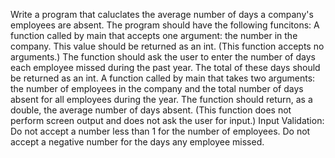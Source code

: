Write a program that caluclates the average number of days a company's employees are absent. The program should have the following funcitons: A function called by main that accepts one argument: the number in the company. This value should be returned as an int. (This function accepts no arguments.) The function should ask the user to enter the number of days each employee missed during the past year. The total of these days should be returned as an int. A function called by main that takes two arguments: the number of employees in the company and the total number of days absent for all employees during the year. The function should return, as a double, the average number of days absent. (This function does not perform screen output and does not ask the user for input.) Input Validation: Do not accept a number less than 1 for the number of employees. Do not accept a negative number for the days any employee missed.
